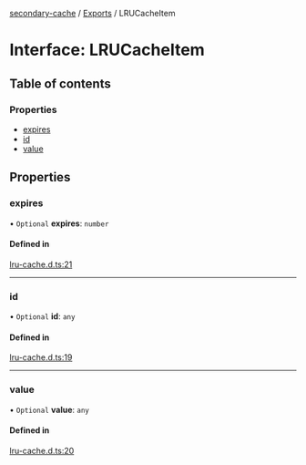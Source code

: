 [secondary-cache](../README.md) / [Exports](../modules.md) / LRUCacheItem

# Interface: LRUCacheItem

## Table of contents

### Properties

- [expires](LRUCacheItem.md#expires)
- [id](LRUCacheItem.md#id)
- [value](LRUCacheItem.md#value)

## Properties

### expires

• `Optional` **expires**: `number`

#### Defined in

[lru-cache.d.ts:21](https://github.com/snowyu/secondary-cache.js/blob/3f04feb/src/lru-cache.d.ts#L21)

___

### id

• `Optional` **id**: `any`

#### Defined in

[lru-cache.d.ts:19](https://github.com/snowyu/secondary-cache.js/blob/3f04feb/src/lru-cache.d.ts#L19)

___

### value

• `Optional` **value**: `any`

#### Defined in

[lru-cache.d.ts:20](https://github.com/snowyu/secondary-cache.js/blob/3f04feb/src/lru-cache.d.ts#L20)
